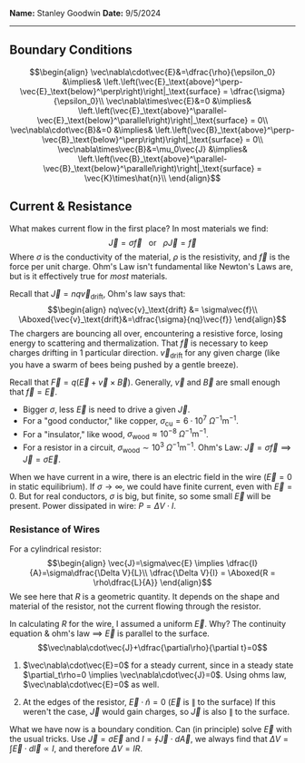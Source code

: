 **Name:** Stanley Goodwin
**Date:** 9/5/2024

---
## Boundary Conditions
$$\begin{align}
\vec\nabla\cdot\vec{E}&=\dfrac{\rho}{\epsilon_0} &\implies& \left.\left(\vec{E}_\text{above}^\perp-\vec{E}_\text{below}^\perp\right)\right|_\text{surface} = \dfrac{\sigma}{\epsilon_0}\\
\vec\nabla\times\vec{E}&=0 &\implies& \left.\left(\vec{E}_\text{above}^\parallel-\vec{E}_\text{below}^\parallel\right)\right|_\text{surface} = 0\\
\vec\nabla\cdot\vec{B}&=0 &\implies& \left.\left(\vec{B}_\text{above}^\perp-\vec{B}_\text{below}^\perp\right)\right|_\text{surface} = 0\\
\vec\nabla\times\vec{B}&=\mu_0\vec{J} &\implies& \left.\left(\vec{B}_\text{above}^\parallel-\vec{B}_\text{below}^\parallel\right)\right|_\text{surface} = \vec{K}\times\hat{n}\\
\end{align}$$
## Current & Resistance
What makes current flow in the first place? In most materials we find:
$$\vec{J}=\sigma\vec{f} \ \ \ \text{or} \ \ \ \rho\vec{J}=\vec{f}$$
Where $\sigma$ is the conductivity of the material, $\rho$ is the resistivity, and $\vec{f}$ is the force per unit charge.
Ohm's Law isn't fundamental like Newton's Laws are, but is it effectively true for *most* materials.

Recall that $\vec{J} = nq\vec{v}_\text{drift}$, Ohm's law says that:
$$\begin{align}
nq\vec{v}_\text{drift} &= \sigma\vec{f}\\
\Aboxed{\vec{v}_\text{drift}&=\dfrac{\sigma}{nq}\vec{f}}
\end{align}$$
The chargers are bouncing all over, encountering a resistive force, losing energy to scattering and thermalization. That $\vec{f}$ is necessary to keep charges drifting in 1 particular direction.
$\vec{v}_\text{drift}$ for any given charge (like you have a swarm of bees being pushed by a gentle breeze).

Recall that $\vec{F} = q\left(\vec{E}+\vec{v}\times\vec{B}\right)$.
Generally, $\vec{v}$ and $\vec{B}$ are small enough that $\vec{f}=\vec{E}$.
 - Bigger $\sigma$, less $\vec{E}$ is need to drive a given $\vec{J}$.
 - For a "good conductor," like copper, $\sigma_\text{cu}=6\cdot10^7\ \Omega^{-1}\mathrm{m}^{-1}$.
 - For a "insulator," like wood, $\sigma_\text{wood}\approx10^{-8}\ \Omega^{-1}\mathrm{m}^{-1}$.
 - For a resistor in a circuit, $\sigma_\text{wood}\sim10^3\ \Omega^{-1}\mathrm{m}^{-1}$.
Ohm's Law: $\vec{J}=\sigma\vec{f} \implies \vec{J}=\sigma\vec{E}$.

When we have current in a wire, there is an electric field in the wire ($\vec{E}=0$ in static equilibrium).
If $\sigma \rightarrow \infty$, we could have finite current, even with $\vec{E}=0$.
But for real conductors, $\sigma$ is big, but finite, so some small $\vec{E}$ will be present.
Power dissipated in wire: $P = \Delta V\cdot I$.

### Resistance of Wires
For a cylindrical resistor:
$$\begin{align}
\vec{J}=\sigma\vec{E} \implies \dfrac{I}{A}=\sigma\dfrac{\Delta V}{L}\\
\dfrac{\Delta V}{I} = \Aboxed{R = \rho\dfrac{L}{A}}
\end{align}$$
We see here that $R$ is a geometric quantity. It depends on the shape and material of the resistor, not the current flowing through the resistor.

In calculating $R$ for the wire, I assumed a uniform $\vec{E}$. Why?
The continuity equation & ohm's law $\implies$ $\vec{E}$ is parallel to the surface.
$$\vec\nabla\cdot\vec{J}+\dfrac{\partial\rho}{\partial t}=0$$
1) $\vec\nabla\cdot\vec{E}=0$ for a steady current, since in a steady state $\partial_t\rho=0 \implies \vec\nabla\cdot\vec{J}=0$.
   Using ohms law, $\vec\nabla\cdot\vec{E}=0$ as well.

2) At the edges of the resistor, $\vec{E}\cdot\hat{n}=0$ ($\vec{E}$ is $\parallel$ to the surface)
   If this weren't the case, $\vec{J}$ would gain charges, so $\vec{J}$ is also $\parallel$ to the surface.

What we have now is a boundary condition. Can (in principle) solve $\vec{E}$ with the usual tricks.
Use $\vec{J}=\sigma\vec{E}$ and $I=\oint\vec{J}\cdot d\vec{A}$, we always find that $\Delta V=\int\vec{E}\cdot d\vec{l}\propto I$, and therefore $\Delta V = IR$.

